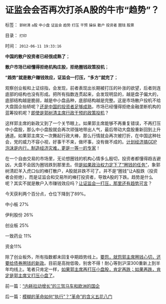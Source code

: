 # 证监会会否再次打杀A股的牛市“趋势”？

标签： `郭树清` `a股` `中小盘` `证监会` `趋势` `打压` `干预` `操纵` `散户` `投资者` `圈钱` `股票` 

目录： `打印`

时间： `2012-06-11 19:33:16`

**中国的散户投资者已经很成熟了**；

**散户市场已经懂得拒绝机构庄股，拒绝圈钱政策投机**；

**“趋势”就是散户赚钱效应，证监会一打压，“多方”就完了**；

观察创业板和上证综指，会发现，前者表现出长期被打压的补涨的欲望，后者则连底部的结构也没有形成。把所有指数连贯起来，会发现明显的，越是盘子偏大的，底部结构越是脆弱，越是中小盘品种，底部结构越是完整。这是市场散户投机不给大盘国企抬轿呢？[还是中国的投资者足够成熟](../../../2011/12/22/经济学让您明白股神唱空唱多背后的玄妙.md)，市场已经懂得拒绝金融垄断机构的蓝筹投机呢？[即使是郭树清主席行政干预的政策投机](../../../2012/1/5/股市的风险到底有多大？更大的风险从那里来？.md)？

这样郭主席的新政又到了一个关节眼上。如果郭主席能够不再重复错误，不再打压中小盘股，那么中小盘股就会再次顽强地带出人气，最后带动大盘股重新回到上升通道。如果郭主席又一次舞起行政大棒，那么行情就会再次被打折，在中国这种社会，党的威力不容小视，好事干不来，做坏事，没有做不成的。[计划经济搞GDP泡沫是内行，制造经济灾难，更是一等一的专家](../../../2012/6/5/证监会的“技术分析”和计划经济的敢作敢为.md)！

在一个自由交易的市场里，无论想圈钱的机构心情多么殷切，投资者都懂得趋吉避凶，大盘不会因为圈钱跌到那里去。但[是如果政治权力定下了“圈钱的任务”](../../../2012/6/6/黄宗羲定律：行政的边际和基层部门的自利.md)，象郭树清赶羊入虎口似的棒打散户，A股就非跌不可了。并不是“圈钱”让A股跌（投资者会拒绝），而是证监会和交易所的棒打投资者，导致A股的下跌。趋势是什么呢？其实不就是散户入市赚钱效应吗？[让证监会一打压，那里还有趋势可言](../../../2011/12/19/道德股神“唱衰股民”为虎作伥掩盖了政策釜底抽薪.md)？

今天获利两个百分点，仓位下降到了89%。

中小板 27%

伊利股份 26%

创业板 25%

一致药业 11%

资金11%

除了创业板外，所有指数都未回复中期趋势线上。[要怨，就怨郭主席圈钱心切，还要给债券圈钱的新政](../../../2012/6/7/国有垄断利益集团借改革为名“跑马圈地”.md)。目前是高抛低吸，别舍不得！耐心等到沪深300重新上到半年均线上。笔者只肯定一样，[如果郭主席再打压小盘股，肯定再跌；如果再跌，肯定是郭主席又打压小盘了](../../../2012/4/24/强盗逻辑正在制造空前的金融危机和经济危机.md)。



前一篇：[“内耗拉动增长”的三驾马车和欧洲的国企](../../../2012/6/11/“内耗拉动增长”的三驾马车和欧洲的国企.md)

后一篇：[模糊的革命如何“执行”？“革命”的含义五花八门](../../../2012/6/12/模糊的革命如何“执行”？“革命”的含义五花八门.md)